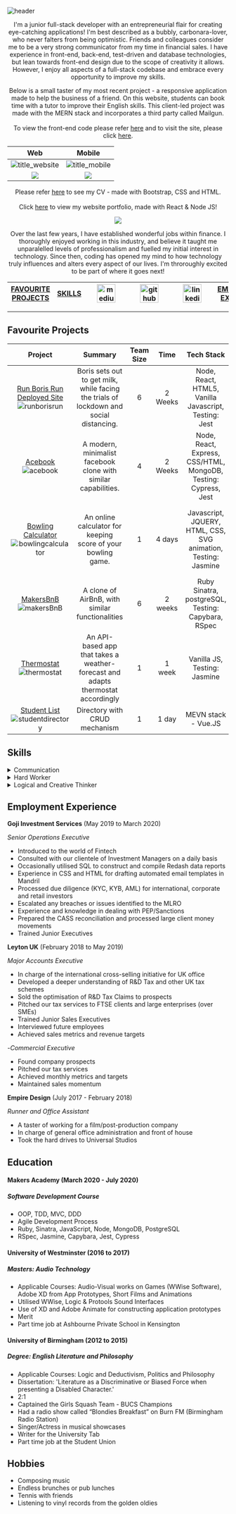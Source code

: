 ![header](https://github.com/LTurns/LTurns/blob/master/imgs/header.png)

<p align="center">
I'm a junior full-stack developer with an entrepreneurial flair for creating eye-catching applications! I'm best described as a bubbly, carbonara-lover, who never falters from being optimistic. Friends and colleagues consider me to be a very strong communicator from my time in financial sales. I have experience in front-end, back-end, test-driven and database technologies, but lean towards front-end design due to the scope of creativity it allows. However, I enjoy all aspects of a full-stack codebase and embrace every opportunity to improve my skills. </p>

<p align="center">Below is a small taster of my most recent project - a responsive application made to help the business of a friend. On this website, students can book time with a tutor to improve their English skills. This client-led project was made with the MERN stack and incorporates a third party called Mailgun. <br></br>To view the front-end code please refer <a href="https://github.com/LTurns/teacher_website">here</a> and to visit the site, please click <a href="https://vigorous-meninsky-2bdfe0.netlify.app/">here</a>.</p>

|Web|Mobile|
|:-:|:-:|
|![title_website](https://github.com/LTurns/LTurns/blob/master/imgs/title_web.png)|![title_mobile](https://github.com/LTurns/LTurns/blob/master/imgs/mobile_title.png)|
|![](https://github.com/LTurns/LTurns/blob/master/imgs/web_prices.png)|![](https://github.com/LTurns/LTurns/blob/master/imgs/prices_table.png)|


  <p align="center">
  Please refer <a href="https://lizziecv.netlify.app/">here</a> to see my CV - made with Bootstrap, CSS and HTML. <br></br> Click <a href="https://lizzieportfolio.netlify.app/">here</a> to view my website portfolio, made with React & Node JS!
</p>
<div align="center">
<img src="https://github.com/LTurns/LTurns/blob/master/imgs/new_border.png"/>
</div>


<p align="center"> 
Over the last few years, I have established wonderful jobs within finance. I thoroughly enjoyed working in this industry, and believe it taught me unparalelled levels of professionalism and fuelled my initial interest in technology. Since then, coding has opened my mind to how technology truly influences and alters every aspect of our lives. I'm throroughly excited to be part of where it goes next!
  </p>

|[FAVOURITE PROJECTS](#chapter-1)|[SKILLS](#chapter-2)|<a href="https://blog.makersacademy.com/@lizzieturney"> <img src="./images/medium.png" alt="medium" hspace="20" height="42" width="42"></a>|<a href="https://github.com/LTurns"><img src="./images/github.png" alt="github" hspace="20" height="42" width="42"></a>| <a href="https://www.linkedin.com/in/lizzie-turney-b35548a1/"><img src="./images/linkedin.png" alt="linkedin" height="42" hspace="20" width="42"></a>|[EMPLOYMENT EXPERIENCE](#chapter-3)|[EDUCATION](#chapter-4)|
|:-:|:-:|:-:|:-:|:-:|:-:|:-:|

------------------------------------------------------------------------------------




## Favourite Projects <a name="chapter-1"></a>


|Project|Summary|Team Size|Time|Tech Stack|Personal Highlights|
|:-:|:-:|:-:|:-:|:-:|:-:|
  |[Run Boris Run](https://github.com/LTurns/run_boris_run) [Deployed Site](https://run-boris-run.netlify.app/)<br> ![runborisrun](https://github.com/LTurns/LTurns/blob/master/imgs/run_boris_run.png)| Boris sets out to get milk, while facing the trials of lockdown and social distancing.|6|2 Weeks|Node, React, HTML5, Vanilla Javascript, Testing: Jest|Bringing this idea to life was a whirlwind of creativity!|
|[Acebook](https://github.com/LTurns/Acebook)<br> ![acebook](https://github.com/LTurns/LTurns/blob/master/imgs/acebook.png)|A modern, minimalist facebook clone with similar capabilities.|4|2 Weeks|Node, React, Express, CSS/HTML, MongoDB, Testing: Cypress, Jest|Learning Node within 2 weeks & being part of a great team was wonderful.|
|[Bowling Calculator](https://github.com/LTurns/bowling_challenge)<br> ![bowlingcalculator](https://github.com/LTurns/LTurns/blob/master/imgs/bowling_calculator.png)| An online calculator for keeping score of your bowling game.|1|4 days|Javascript, JQUERY, HTML, CSS, SVG animation, Testing: Jasmine|Loved experimenting with visuals and animation, especially SVG and JQUERY.| 
|[MakersBnB](https://github.com/LTurns/makersBnB)<br>![makersBnB](https://github.com/LTurns/LTurns/blob/master/imgs/makers_bnb.png)|A clone of AirBnB, with similar functionalities|6|2 weeks|Ruby Sinatra, postgreSQL, Testing: Capybara, RSpec| Working with a great group of people!|
|[Thermostat](https://github.com/LTurns/thermostat)<br>![thermostat](https://github.com/LTurns/LTurns/blob/master/imgs/thermostat.png)|An API-based app that takes a weather-forecast and adapts thermostat accordingly|1|1 week|Vanilla JS, Testing: Jasmine| Getting to grips with AJAX and callbacks|
|[Student List](https://github.com/LTurns/vue_student_list)<br>![studentdirectory](https://github.com/LTurns/LTurns/blob/master/imgs/student_directory.png)|Directory with CRUD mechanism|1|1 day|MEVN stack - Vue.JS|Learning VUE.JS framework!|


<!-- ### Personal Projects ###

|Project|Summary|Time|Tech Stack|Testing|
|:---|:---|:---|:---|:---|
|Thermostat| | | |//Involve my city front-end design for this one|

 use thermostat to include weather API and design - then put this in personal projects -->


## Skills <a name="chapter-2"></a>


<details close>
<summary>Communication</summary>
<br>
  
  In my previous job, much of my time involved consulting with financial investors or investment managers over large amounts of money. This required a high-level of clarity and professionalism, something I can certainly bring to the table. Further to this, in sales, you learn to "mirror" your clients. Selling everyday, though immensely tough, taught me to tailor my approach to each individual, among other invaluable lessons. This stream of varied conversation was something I exceeded in, always hitting target and bringing in over £200k of revenue in my first year.

Technology is perhaps the most indispensable industry of our time. Therefore, being a strong communicator, someone to bridge the gap between client and developer, is perhaps more important than ever and will continue to be a growing necessity.

</details>
  
  <details close>
<summary>Hard Worker</summary>
<br>
  
Jumping from a "C" to an "A" for A level French, exceeding my predicted grades, County Squash Champion and Grade 8 Voice were some early examples of my ability to work and study hard. More recently, it has been proven in my professional career, such as when I received a large promotion from Commercial Executive to Major Accounts Executive at the age of 24.

Self-sufficiency has always been important to me. I wanted to do Makers Academy for over a year and was able to save and complete the course, all while paying rent and bills in London independently. When I come across a problem in my code, it will niggle me until I solve it. I find great satisfaction in seeing my hard work pay off, and technology is no exception. As someone who has worked in industries such as film, sales and finance, I know versatility and a strong work ethic, are essential.

</details>

  <details close>
<summary>Logical and Creative Thinker</summary>
<br>
  
When studying English Literature and Philosophy at University, one of the most useful subject matters was the study of Logic. This was my strongest subject throughout my time at University. I received honours for every paper. Deducting the correct arguments and using mathmatical approaches came to me far more naturally than I ever suspected; I am able to revisit this part of my mind when I code. It has also benefited my creative side. In my masters, I had to edit, create and compose sound for trailers. Click [here](https://www.youtube.com/watch?v=Sukp6BQ7_dQ) to see the trailer I made for a 4 minute film. Combining logic, analytics and creativity really seemed to ameliorate and strengthen my work.

The world is ever evolving due to technology. Creativity, entrepreneurship and logical thinking are at the forefront of this evolution, so having the mindset to get involved, stay ahead, and one day make your own venture, truly excites me.

</details>


## Employment Experience <a name="chapter-3"></a>


**Goji Investment Services** (May 2019 to March 2020)  

*Senior Operations Executive*  
- Introduced to the world of Fintech
- Consulted with our clientele of Investment Managers on a daily basis
- Occasionally utilised SQL to construct  and compile Redash data reports
- Experience in CSS and HTML for drafting automated email templates in Mandril
- Processed due diligence (KYC, KYB, AML) for international, corporate and retail investors
- Escalated any breaches or issues identified to the MLRO
- Experience and knowledge in dealing with PEP/Sanctions
- Prepared the CASS reconciliation and processed large client money movements
- Trained Junior Executives

**Leyton UK** (February 2018 to May 2019)   

*Major Accounts Executive*
- In charge of the international cross-selling initiative for UK office
- Developed a deeper understanding of R&D Tax and other UK tax schemes
- Sold the optimisation of R&D Tax Claims to prospects
- Pitched our tax services to FTSE clients and large enterprises (over SMEs)
- Trained Junior Sales Executives
- Interviewed future employees
- Achieved sales metrics and revenue targets

-*Commercial Executive*
- Found company prospects
- Pitched our tax services
- Achieved monthly metrics and targets
- Maintained sales momentum

**Empire Design** (July 2017 - February 2018)

*Runner and Office Assistant*
- A taster of working for a film/post-production company
- In charge of general office administration and front of house
- Took the hard drives to Universal Studios

## Education <a name="chapter-4"></a>


#### Makers Academy (March 2020 - July 2020)
##### Software Development Course #####

- OOP, TDD, MVC, DDD
- Agile Development Process
- Ruby, Sinatra, JavaScript, Node, MongoDB, PostgreSQL
- RSpec, Jasmine, Capybara, Jest, Cypress

#### University of Westminster (2016 to 2017)
##### Masters: Audio Technology #####

- Applicable Courses: Audio-Visual works on Games (WWise Software), Adobe XD from App Prototypes, Short Films and Animations
- Utilised WWise, Logic & Protools Sound Interfaces
- Use of XD and Adobe Animate for constructing application prototypes
- Merit
- Part time job at Ashbourne Private School in Kensington

#### University of Birmingham (2012 to 2015)
##### Degree: English Literature and Philosophy #####

- Applicable Courses: Logic and Deductivism,  Politics and Philosophy
- Dissertation: 'Literature as a Discriminative or Biased Force when presenting a Disabled Character.'
- 2:1
- Captained the Girls Squash Team - BUCS Champions
- Had a radio show called “Blondies Breakfast” on Burn FM (Birmingham Radio Station)
- Singer/Actress in musical showcases
- Writer for the University Tab
- Part time job at the Student Union

## Hobbies <a name="chapter-5"></a>

- Composing music
- Endless brunches or pub lunches
- Tennis with friends
- Listening to vinyl records from the golden oldies


